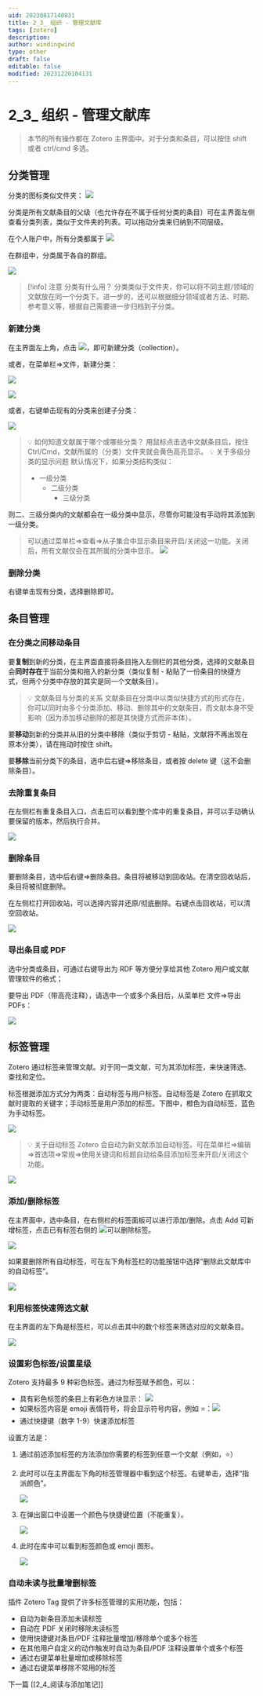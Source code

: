 ```yaml
---
uid: 20230817140831
title: 2_3_ 组织 - 管理文献库
tags: [zotero]
description: 
author: windingwind
type: other
draft: false
editable: false
modified: 20231220104131
---
```


# 2_3_ 组织 - 管理文献库

  > 本节的所有操作都在 Zotero 主界面中。对于分类和条目，可以按住 shift 或者 ctrl/cmd 多选。

## 分类管理

分类的图标类似文件夹： ![](https://cdn.pkmer.cn/images/202312201034282.png!pkmer)

分类是所有文献条目的父级（也允许存在不属于任何分类的条目）可在主界面左侧查看分类列表，类似于文件夹的列表。可以拖动分类来归纳到不同层级。

在个人账户中，所有分类都属于 ![](https://cdn.pkmer.cn/images/202312201035761.png!pkmer)

在群组中，分类属于各自的群组。

 ![](https://cdn.pkmer.cn/images/202312201035240.png!pkmer)

> [!info] 注意 分类有什么用？
> 分类类似于文件夹，你可以将不同主题/领域的文献放在同一个分类下。进一步的，还可以根据细分领域或者方法、时期、参考意义等，根据自己需要进一步归档到子分类。

### 新建分类

在主界面左上角，点击 ![](https://cdn.pkmer.cn/images/202312201036221.png!pkmer)，即可新建分类（collection）。

或者，在菜单栏=>文件，新建分类：

![](https://cdn.pkmer.cn/images/202312201036203.png!pkmer)

 ![](https://cdn.pkmer.cn/images/202312201036377.png!pkmer)

或者，右键单击现有的分类来创建子分类：

![](https://cdn.pkmer.cn/images/202312201036806.png!pkmer)

> 💡 如何知道文献属于哪个或哪些分类？
> 用鼠标点击选中文献条目后，按住 Ctrl/Cmd，文献所属的（分类）文件夹就会黄色高亮显示。
> 💡 关于多级分类的显示问题
> 默认情况下，如果分类结构类似：
>
> - 一级分类
>     - 二级分类
>         - 三级分类

则二、三级分类内的文献都会在一级分类中显示，尽管你可能没有手动将其添加到一级分类。

> 可以通过菜单栏=>查看=>从子集合中显示条目来开启/关闭这一功能。关闭后，所有文献仅会在其所属的分类中显示。
> ![](https://cdn.pkmer.cn/images/202312201036817.png!pkmer)

### 删除分类

右键单击现有分类，选择删除即可。

## 条目管理

### 在分类之间移动条目

要**复制**到新的分类，在主界面直接将条目拖入左侧栏的其他分类，选择的文献条目会**同时存在**于当前分类和拖入的新分类（类似复制 - 粘贴了一份条目的快捷方式，但两个分类中存放的其实是同一个文献条目）。

> 💡 文献条目与分类的关系
> 文献条目在分类中以类似快捷方式的形式存在，你可以同时向多个分类添加、移动、删除其中的文献条目，而文献本身不受影响（因为添加移动删除的都是其快捷方式而非本体）。

要**移动**到新的分类并从旧的分类中移除（类似于剪切 - 粘贴，文献将不再出现在原本分类），请在拖动时按住 shift。

要**移除**当前分类下的条目，选中后右键=>移除条目，或者按 delete 键（这不会删除条目）。

### 去除重复条目

在左侧栏有重复条目入口，点击后可以看到整个库中的重复条目，并可以手动确认要保留的版本，然后执行合并。

![](https://cdn.pkmer.cn/images/202312201037526.png!pkmer)

### 删除条目

要删除条目，选中后右键=>删除条目。条目将被移动到回收站。在清空回收站后，条目将被彻底删除。

在左侧栏打开回收站，可以选择内容并还原/彻底删除。右键点击回收站，可以清空回收站。

![](https://cdn.pkmer.cn/images/202312201037015.png!pkmer)

### 导出条目或 PDF

选中分类或条目，可通过右键导出为 RDF 等方便分享给其他 Zotero 用户或文献管理软件的格式；

要导出 PDF（带高亮注释），请选中一个或多个条目后，从菜单栏 文件=>导出 PDFs：

![](https://cdn.pkmer.cn/images/202312201037322.png!pkmer)

## 标签管理

Zotero 通过标签来管理文献。对于同一类文献，可为其添加标签，来快速筛选、查找和定位。

标签根据添加方式分为两类：自动标签与用户标签。自动标签是 Zotero 在抓取文献时提取的关键字；手动标签是用户添加的标签。下图中，橙色为自动标签，蓝色为手动标签。

![](https://cdn.pkmer.cn/images/202312201037172.png!pkmer)

> 💡 关于自动标签
> Zotero 会自动为新文献添加自动标签。可在菜单栏=>编辑=>首选项=>常规=>使用关键词和标题自动给条目添加标签来开启/关闭这个功能。

![](https://cdn.pkmer.cn/images/202312201037104.png!pkmer)

### 添加/删除标签

在主界面中，选中条目，在右侧栏的标签面板可以进行添加/删除。点击 Add 可新增标签，点击已有标签右侧的 ![](https://cdn.pkmer.cn/images/202312201037503.png!pkmer)可以删除标签。

![](https://cdn.pkmer.cn/images/202312201038157.png!pkmer)

如果要删除所有自动标签，可在左下角标签栏的功能按钮中选择“删除此文献库中的自动标签”。

 ![](https://cdn.pkmer.cn/images/202312201039775.png!pkmer)

### 利用标签快速筛选文献

在主界面的左下角是标签栏，可以点击其中的数个标签来筛选对应的文献条目。

 ![](https://cdn.pkmer.cn/images/202312201039836.png!pkmer)

### 设置彩色标签/设置星级

Zotero 支持最多 9 种彩色标签。通过为标签赋予颜色，可以：

- 具有彩色标签的条目上有彩色方块显示： ![](https://cdn.pkmer.cn/images/202312201040252.png!pkmer)
- 如果标签内容是 emoji 表情符号，将会显示符号内容，例如 ⭐：![](https://cdn.pkmer.cn/images/202312201040519.png!pkmer)
- 通过快捷键（数字 1-9）快速添加标签

设置方法是：

1. 通过前述添加标签的方法添加你需要的标签到任意一个文献（例如，⭐）

2. 此时可以在主界面左下角的标签管理器中看到这个标签。右键单击，选择“指派颜色”。


     ![](https://cdn.pkmer.cn/images/202312201040783.png!pkmer)


3. 在弹出窗口中设置一个颜色与快捷键位置（不能重复）。


     ![](https://cdn.pkmer.cn/images/202312201041518.png!pkmer)


4. 此时在库中可以看到标签颜色或 emoji 图形。


    ![](https://cdn.pkmer.cn/images/202312201033917.png!pkmer)

### 自动未读与批量增删标签

插件 Zotero Tag 提供了许多标签管理的实用功能，包括：

- 自动为新条目添加未读标签
- 自动在 PDF 关闭时移除未读标签
- 使用快捷键对条目/PDF 注释批量增加/移除单个或多个标签
- 在其他用户自定义的动作触发时自动为条目/PDF 注释设置单个或多个标签
- 通过右键菜单批量增加或移除标签
- 通过右键菜单移除不常用的标签



下一篇 [[2_4_阅读与添加笔记]]